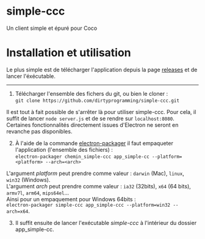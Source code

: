 # simple-ccc
Un client simple et épuré pour Coco

# Installation et utilisation
Le plus simple est de télécharger l'application depuis la page [releases](https://github.com/dirtyprogramming/simple-ccc/releases) et de lancer l'éxécutable.
___

1. Télécharger l'ensemble des fichers du git, ou bien le cloner :<br />
`git clone https://github.com/dirtyprogramming/simple-ccc.git`

Il est tout à fait possible de s'arrêter là pour utiliser simple-ccc. Pour cela, il suffit de lancer `node server.js` et de se rendre sur `localhost:8080`. Certaines fonctionnalités directement issues d'Electron ne seront en revanche pas disponibles.

2. À l'aide de la commande [electron-packager](https://github.com/electron-userland/electron-packager) il faut empaqueter l'application (l'ensemble des fichiers) :<br />
`electron-packager chemin_simple-ccc app_simple-cc --platform=<platform> --arch=<arch>`

L'argument _platform_ peut prendre comme valeur : `darwin` (Mac), `linux`, `win32` (Windows).<br />
L'argument _arch_ peut prendre comme valeur : `ia32` (32bits), `x64` (64 bits), `armv7l`, `arm64`, `mips64el`...<br />
Ainsi pour un empaquement pour Windows 64bits :<br />`electron-packager simple-ccc app_simple-ccc --platform=win32 --arch=x64`.

3. Il suffit ensuite de lancer l'exécutable _simple-ccc_ à l'intérieur du dossier app_simple-cc.
